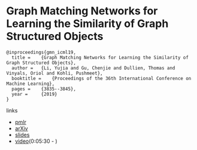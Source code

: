 # Graph Matching Networks for Learning the Similarity of Graph Structured Objects

```
@inproceedings{gmn_icml19,
  title = 	 {Graph Matching Networks for Learning the Similarity of Graph Structured Objects},
  author = 	 {Li, Yujia and Gu, Chenjie and Dullien, Thomas and Vinyals, Oriol and Kohli, Pushmeet},
  booktitle = 	 {Proceedings of the 36th International Conference on Machine Learning},
  pages = 	 {3835--3845},
  year = 	 {2019}
}
```

links
- [pmlr](http://proceedings.mlr.press/v97/li19d.html)
- [arXiv](https://arxiv.org/abs/1904.12787)
- [slides](https://icml.cc/media/Slides/icml/2019/halla(11-16-00)-11-16-00-4840-graph_matching_.pdf)
- [video](https://www.facebook.com/icml.imls/videos/3253466301345987/)(0:05:30 - )
